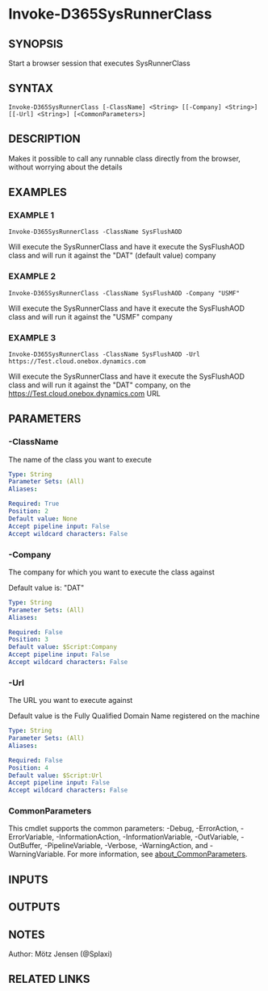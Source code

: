 ﻿---
external help file: d365fo.tools-help.xml
Module Name: d365fo.tools
online version:
schema: 2.0.0
---

# Invoke-D365SysRunnerClass

## SYNOPSIS
Start a browser session that executes SysRunnerClass

## SYNTAX

```
Invoke-D365SysRunnerClass [-ClassName] <String> [[-Company] <String>] [[-Url] <String>] [<CommonParameters>]
```

## DESCRIPTION
Makes it possible to call any runnable class directly from the browser, without worrying about the details

## EXAMPLES

### EXAMPLE 1
```
Invoke-D365SysRunnerClass -ClassName SysFlushAOD
```

Will execute the SysRunnerClass and have it execute the SysFlushAOD class and will run it against the "DAT" (default value) company

### EXAMPLE 2
```
Invoke-D365SysRunnerClass -ClassName SysFlushAOD -Company "USMF"
```

Will execute the SysRunnerClass and have it execute the SysFlushAOD class and will run it against the "USMF" company

### EXAMPLE 3
```
Invoke-D365SysRunnerClass -ClassName SysFlushAOD -Url https://Test.cloud.onebox.dynamics.com
```

Will execute the SysRunnerClass and have it execute the SysFlushAOD class and will run it against the "DAT" company, on the https://Test.cloud.onebox.dynamics.com URL

## PARAMETERS

### -ClassName
The name of the class you want to execute

```yaml
Type: String
Parameter Sets: (All)
Aliases:

Required: True
Position: 2
Default value: None
Accept pipeline input: False
Accept wildcard characters: False
```

### -Company
The company for which you want to execute the class against

Default value is: "DAT"

```yaml
Type: String
Parameter Sets: (All)
Aliases:

Required: False
Position: 3
Default value: $Script:Company
Accept pipeline input: False
Accept wildcard characters: False
```

### -Url
The URL you want to execute against

Default value is the Fully Qualified Domain Name registered on the machine

```yaml
Type: String
Parameter Sets: (All)
Aliases:

Required: False
Position: 4
Default value: $Script:Url
Accept pipeline input: False
Accept wildcard characters: False
```

### CommonParameters
This cmdlet supports the common parameters: -Debug, -ErrorAction, -ErrorVariable, -InformationAction, -InformationVariable, -OutVariable, -OutBuffer, -PipelineVariable, -Verbose, -WarningAction, and -WarningVariable. For more information, see [about_CommonParameters](http://go.microsoft.com/fwlink/?LinkID=113216).

## INPUTS

## OUTPUTS

## NOTES
Author: Mötz Jensen (@Splaxi)

## RELATED LINKS
